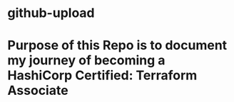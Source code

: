 # github-upload
# Purpose of this Repo is to document my journey of becoming a HashiCorp Certified: Terraform Associate
